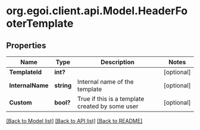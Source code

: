 # org.egoi.client.api.Model.HeaderFooterTemplate
## Properties

Name | Type | Description | Notes
------------ | ------------- | ------------- | -------------
**TemplateId** | **int?** |  | [optional] 
**InternalName** | **string** | Internal name of the template | [optional] 
**Custom** | **bool?** | True if this is a template created by some user | [optional] 

[[Back to Model list]](../README.md#documentation-for-models) [[Back to API list]](../README.md#documentation-for-api-endpoints) [[Back to README]](../README.md)

